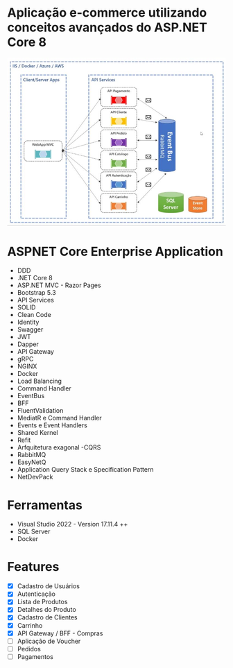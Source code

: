# Aplicação e-commerce utilizando conceitos avançados do ASP.NET Core 8 

![Modelo da Arquitetura proposta](https://raw.githubusercontent.com/jeffreysSharp/aspnet-core-enterprise-application/refs/heads/develop/images/01-architecturemap.JPG)

# ASPNET Core Enterprise Application
- DDD
- .NET Core 8 
- ASP.NET MVC - Razor Pages 
- Bootstrap 5.3
- API Services
- SOLID
- Clean Code
- Identity 
- Swagger
- JWT
- Dapper
- API Gateway 
- gRPC
- NGINX
- Docker
- Load Balancing
- Command Handler 
- EventBus
- BFF
- FluentValidation
- MediatR e Command Handler
- Events e Event Handlers
- Shared Kernel
- Refit
- Arfquitetura exagonal
 -CQRS
- RabbitMQ
- EasyNetQ
- Application Query Stack e Specification Pattern
- NetDevPack

# Ferramentas
- Visual Studio 2022 - Version 17.11.4 ++
- SQL Server
- Docker

# Features
- [x] Cadastro de Usuários
- [x] Autenticação
- [x] Lista de Produtos
- [x] Detalhes do Produto
- [X] Cadastro de Clientes
- [X] Carrinho
- [x] API Gateway / BFF - Compras 
- [ ] Aplicação de Voucher
- [ ] Pedidos
- [ ] Pagamentos
